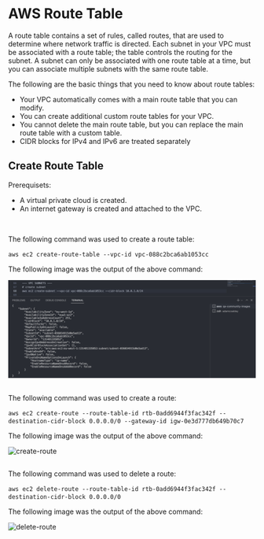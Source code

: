 # AWS Route Table
A route table contains a set of rules, called routes, that are used to determine where network traffic is directed. Each subnet in your VPC must be associated with a route table; the table controls the routing for the subnet. A subnet can only be associated with one route table at a time, but you can associate multiple subnets with the same route table. <br>

The following are the basic things that you need to know about route tables:
* Your VPC automatically comes with a main route table that you can modify.
* You can create additional custom route tables for your VPC.
* You cannot delete the main route table, but you can replace the main route table with a custom table.
* CIDR blocks for IPv4 and IPv6 are treated separately

## Create Route Table 
Prerequisets: 
* A virtual private cloud is created.
* An internet gateway is created and attached to the VPC.
<br>

The following command was used to create a route table: 
```
aws ec2 create-route-table --vpc-id vpc-088c2bca6ab1053cc
```

The following image was the output of the above command: <br>

![create-rt](https://github.com/Adamcoakley/qa-community-images/blob/main/AWS/vpc-subnets/create-subnet.png?raw=true)

## 

The following command was used to create a route: 
```
aws ec2 create-route --route-table-id rtb-0add6944f3fac342f --destination-cidr-block 0.0.0.0/0 --gateway-id igw-0e3d777db649b70c7
```

The following image was the output of the above command: <br>

![create-route](url?raw=true)

## 

The following command was used to delete a route: 
```
aws ec2 delete-route --route-table-id rtb-0add6944f3fac342f --destination-cidr-block 0.0.0.0/0
```

The following image was the output of the above command: <br>

![delete-route](url?raw=true)
